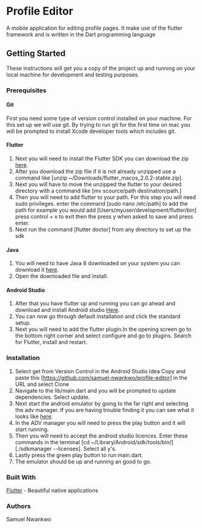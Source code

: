 # Profile Editor

A mobile application for editing profile pages. It make use of the flutter framework and is written in
the Dart programming language

## Getting Started

These instructions will get you a copy of the project up and running on your local machine for
development and testing purposes.

### Prerequisites

#### Git

 First you need some type of version control installed on your machine. For this set up we will use
 git. By trying to run git for the first time on mac you will be prompted to install Xcode developer
 tools which includes git.

#### Flutter

1. Next you will need to install the Flutter SDK you can download the zip
[here](https://flutter.dev/docs/get-started/install/macos).
2. After you download the zip file if it is not already unzipped use a command like
[unzip ~/Downloads/flutter_macos_2.0.2-stable.zip].
3. Next you will have to move the unzipped the flutter to your desired directory with a command like
[mv scource/path destination/path.]
4. Then you will need to add flutter to your path. For this step you will need sudo privileges.
enter the command [sudo nano /etc/path] to add the path for example you would add
[Users/myuser/development/flutter/bin] press control + x to exit then the press y when asked to save
and press enter.
5. Next run the command [flutter doctor] from any directory to set up the sdk

#### Java

1. You will need to have Java 8 downloaded on your system you can download it
[here](https://www.java.com/en/dowload/).
2. Open the downloaded file and install.

#### Android Studio

1. After that you have flutter up and running you can go ahead and download and install
Android studio [Here](https://developer.android.com/studio?gclid=Cj0KCQiAv6yCBhCLARIsABqJTjaZ4jzy3h0313-NHdF9gD_uRK1Sy8eF5yyqpUgtTeK3pfJGvYOO3GcaAnYKEALw_wcB&gclsrc=aw.ds#downloads).
2. You can now go through default installation and click the standard setup.
3. Next you will need to add the flutter plugin.In the opening screen go to the
bottom right corner and select configure and go to plugins. Search for Flutter, install and restart.

### Installation

1. Select get from Version Control in the Android Studio Idea
Copy and paste this [https://github.com/samuel-nwankwo/profile-editor] in the URL and select Clone
2. Navigate to the lib/main.dart and you will be prompted to update dependencies. Select update.
3. Next start the android emulator by going to the far right and selecting the adv manager. If you
are having trouble finding it you can see what it looks like
[here](https://stackoverflow.com/questions/43055787/where-is-avd-manager-in-android-studio-on-macos).
4. In the ADV manager you will need to press the play button and it will start running.
5. Then you will need to accept the android studio licences. Enter these commands in the terminal
[cd ~/Library/Android/sdk/tools/bin/]<br>
[./sdkmanager --licenses]. Select all y's.
6. Lastly press the green play button to run main.dart.
7. The emulator should be up and running an good to go.

### Built With

[Flutter](https://flutter.dev/) - Beautiful native applications

### Authors

Samuel Nwankwo



